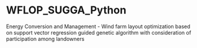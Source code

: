# WFLOP_SUGGA_Python
Energy Conversion and Management - Wind farm layout optimization based on support vector regression guided genetic algorithm with consideration of participation among landowners
